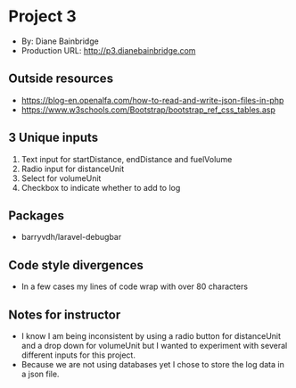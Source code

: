# Project 3
+ By: Diane Bainbridge
+ Production URL: <http://p3.dianebainbridge.com>

## Outside resources
+ https://blog-en.openalfa.com/how-to-read-and-write-json-files-in-php
+ https://www.w3schools.com/Bootstrap/bootstrap_ref_css_tables.asp

## 3 Unique inputs
1. Text input for startDistance, endDistance and fuelVolume
2. Radio input for distanceUnit
3. Select for volumeUnit
4. Checkbox to indicate whether to add to log

## Packages
+ barryvdh/laravel-debugbar

## Code style divergences
+ In a few cases my lines of code wrap with over 80 characters


## Notes for instructor
+ I know I am being inconsistent by using a radio button for distanceUnit
and a drop down for volumeUnit but I wanted to experiment with several different
inputs for this project.
+ Because we are not using databases yet I chose to store the log data
in a json file. 

